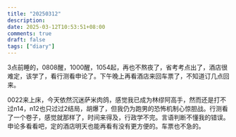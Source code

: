 ```yaml
---
title: "20250312"
description: 
date: 2025-03-12T10:53:51+08:00
comments: true
draft: false
tags: ["diary"]
---
```

3点前睡的，0808醒，1000醒，1054起，再也不熬夜了，省考考点出了，酒店很难定，该学了，看行测看申论了。下午晚上再看酒店来回车票了，不知道订几点回来。

0022来上床，今天依然沉迷萨米肉鸽，感觉我已成为林缪阿高手，然而还是打不过n14，n12也只过过2结局，胡爆了，但我仍为跑男的恐怖机制心惊胆战。行测看了一个卷子，感觉就那样了，时间来得及，行政学不完。言语判断不懂我的错误。申论多看看吧，定的酒店明天也能再看有没有更方便的。车票也不急的。